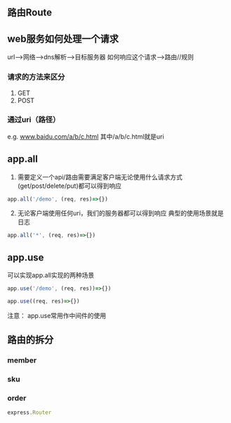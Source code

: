 ## 路由Route


## web服务如何处理一个请求

url-->网络-->dns解析-->目标服务器
    如何响应这个请求-->路由//规则

### 请求的方法来区分

1. GET
2. POST

### 通过uri（路径）
e.g. www.baidu.com/a/b/c.html
其中/a/b/c.html就是uri


## app.all
1. 需要定义一个api/路由需要满足客户端无论使用什么请求方式(get/post/delete/put)都可以得到响应

```javascript
app.all('/demo', (req, res)=>{})
```

2. 无论客户端使用任何uri，我们的服务器都可以得到响应
典型的使用场景就是日志

```javascript
app.all('*', (req, res)=>{})
```

## app.use
可以实现app.all实现的两种场景

```javascript
app.use('/demo', (req, res))=>{})
```

```javascript
app.use((req, res)=>{})
```

注意： app.use常用作中间件的使用

## 路由的拆分

### member
### sku
### order

```javascript
express.Router
```